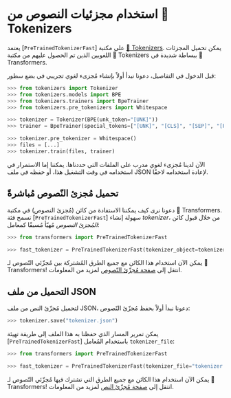 # استخدام مجزئيات النصوص من 🤗 Tokenizers

يعتمد [`PreTrainedTokenizerFast`] على مكتبة [🤗 Tokenizers](https://huggingface.co/docs/tokenizers). يمكن تحميل المجزئات اللغويين الذين تم الحصول عليهم من مكتبة 🤗 Tokenizers ببساطة شديدة في 🤗 Transformers.

قبل الدخول في التفاصيل، دعونا نبدأ أولاً بإنشاء مُجزىء لغوي تجريبي في بضع سطور:

```python
>>> from tokenizers import Tokenizer
>>> from tokenizers.models import BPE
>>> from tokenizers.trainers import BpeTrainer
>>> from tokenizers.pre_tokenizers import Whitespace

>>> tokenizer = Tokenizer(BPE(unk_token="[UNK]"))
>>> trainer = BpeTrainer(special_tokens=["[UNK]", "[CLS]", "[SEP]", "[PAD]", "[MASK]"])

>>> tokenizer.pre_tokenizer = Whitespace()
>>> files = [...]
>>> tokenizer.train(files, trainer)
```

الآن لدينا مُجزىء لغوي مدرب على الملفات التي حددناها. يمكننا إما الاستمرار في استخدامه في وقت التشغيل هذا، أو حفظه في ملف JSON لإعادة استخدامه لاحقًا.

## تحميل مُجزئ  النّصوص  مُباشرةً

دعونا نرى كيف يمكننا الاستفادة من كائن (مُجزئ النصوص) في مكتبة 🤗 Transformers. تسمح فئة [`PreTrainedTokenizerFast`] سهولة إنشاء *tokenizer*، من خلال قبول كائن *المُجزئ النصوص*  مُهيّأ مُسبقًا كمعامل:

```python
>>> from transformers import PreTrainedTokenizerFast

>>> fast_tokenizer = PreTrainedTokenizerFast(tokenizer_object=tokenizer)
```

يمكن الآن استخدام هذا الكائن مع جميع الطرق المُشتركة بين مُجزّئي النّصوص  لـ 🤗 Transformers! انتقل إلى [صفحة مُجزّئ  النّصوص](main_classes/tokenizer) لمزيد من المعلومات.

## التحميل من ملف JSON

لتحميل مُجزّئ النص من ملف JSON، دعونا نبدأ أولاً بحفظ مُجزّئ النّصوص:

```python
>>> tokenizer.save("tokenizer.json")
```

يمكن تمرير المسار الذي حفظنا به هذا الملف إلى طريقة تهيئة [`PreTrainedTokenizerFast`] باستخدام المُعامل  `tokenizer_file`:

```python
>>> from transformers import PreTrainedTokenizerFast

>>> fast_tokenizer = PreTrainedTokenizerFast(tokenizer_file="tokenizer.json")
```

يمكن الآن استخدام هذا الكائن مع جميع الطرق التي تشترك فيها مُجزّئي  النّصوص لـ 🤗 Transformers! انتقل إلى [صفحة مُجزّئ النص](main_classes/tokenizer) لمزيد من المعلومات.